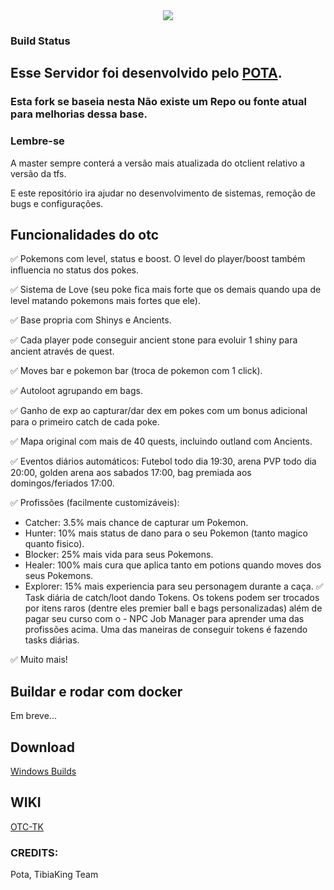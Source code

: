<center>
<a href="https://www.tibiaking.com"><img src="https://user-images.githubusercontent.com/74227915/219124653-caccb04f-e858-4e81-b8be-c94ffbd3f276.png"/>
</center></a>

### Build Status

## Esse Servidor foi desenvolvido pelo [POTA](https://pokedashpota.vercel.app/pt).
### Esta fork se baseia nesta Não existe um Repo ou fonte atual para melhorias dessa base.
### Lembre-se
A master sempre conterá a versão mais atualizada do otclient relativo a versão da tfs.

E este repositório ira ajudar no desenvolvimento de sistemas, remoção de bugs e configurações.

## Funcionalidades do otc
✅ Pokemons com level, status e boost. O level do player/boost também influencia no status dos pokes.

✅ Sistema de Love (seu poke fica mais forte que os demais quando upa de level matando pokemons mais fortes que ele).

✅ Base propria com Shinys e Ancients.

✅ Cada player pode conseguir ancient stone para evoluir 1 shiny para ancient através de quest.

✅ Moves bar e pokemon bar (troca de pokemon com 1 click).

✅ Autoloot agrupando em bags.

✅ Ganho de exp ao capturar/dar dex em pokes com um bonus adicional para o primeiro catch de cada poke.

✅ Mapa original com mais de 40 quests, incluindo outland com Ancients.

✅ Eventos diários automáticos: Futebol todo dia 19:30, arena PVP todo dia 20:00, golden arena aos sabados 17:00, bag premiada aos domingos/feriados 17:00.

✅ Profissões (facilmente customizáveis):

- Catcher: 3.5% mais chance de capturar um Pokemon.
- Hunter: 10% mais status de dano para o seu Pokemon (tanto magico quanto fisico).
- Blocker: 25% mais vida para seus Pokemons.
- Healer: 100% mais cura que aplica tanto em potions quando moves dos seus Pokemons.
- Explorer: 15% mais experiencia para seu personagem durante a caça.
✅ Task diária de catch/loot dando Tokens. Os tokens podem ser trocados por itens raros (dentre eles premier ball e bags personalizadas) além de pagar seu curso com o - NPC Job Manager para aprender uma das profissões acima. Uma das maneiras de conseguir tokens é fazendo tasks diárias.

✅ Muito mais!

## Buildar e rodar com docker
Em breve...

## Download
[Windows Builds](https://github.com/TheTibiaking/tfs-pokemon-tibiaking/releases)

## WIKI
[OTC-TK](https://github.com/TheTibiaking/tfs-pokemon-tibiaking/wiki)

### CREDITS:
Pota, TibiaKing Team
